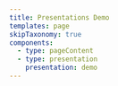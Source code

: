 ```yaml
---
title: Presentations Demo
templates: page
skipTaxonomy: true
components:
  - type: pageContent
  - type: presentation
    presentation: demo
---
```

